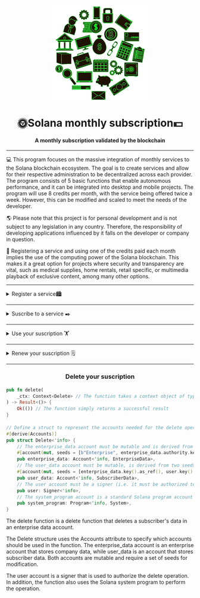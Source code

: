 <div align="center">

![suscription](/suscription.png)


<h1>🌞Solana monthly subscription💵</h1>
<h4>A monthly subscription validated by the blockchain</h4>
</div>

---

💻 This program focuses on the massive integration of monthly services to the Solana blockchain ecosystem. The goal is to create services and allow for their respective administration to be decentralized across each provider. The program consists of 5 basic functions that enable autonomous performance, and it can be integrated into desktop and mobile projects. The program will use 8 credits per month, with the service being offered twice a week. However, this can be modified and scaled to meet the needs of the developer.

🌎 Please note that this project is for personal development and is not subject to any legislation in any country. Therefore, the responsibility of developing applications influenced by it falls on the developer or company in question.

💪 Registering a service and using one of the credits paid each month implies the use of the computing power of the Solana blockchain. This makes it a great option for projects where security and transparency are vital, such as medical supplies, home rentals, retail specific, or multimedia playback of exclusive content, among many other options.

---

<details>
<summary>Register a service🏙️</summary>

<br>

```rust
pub fn create(
    ctx: Context<Create>,
    share_amount: u64,
    name: String
) -> Result<()> {
    // Get the enterprise_data account and PDA (program-derived address)
    let enterprise_data: &mut Account<EnterpriseData> = &mut ctx.accounts.enterprise_data;
    let (_pda, bump) = Pubkey::find_program_address(&[b"Enterprise", ctx.accounts.user.key().as_ref()], ctx.program_id);
    // Set the authority, name, and other fields in the enterprise_data account
    enterprise_data.authority = ctx.accounts.user.key();
    enterprise_data.bump_original = bump;
    enterprise_data.name = name;
    enterprise_data.total_users = 0;
    enterprise_data.amount_per_month = share_amount;
    enterprise_data.secure_check = Clock::get().unwrap().unix_timestamp + 2332800;
    // Return Ok if successful
    Ok(())
}

// Define a struct for the create function's accounts
#[derive(Accounts)]
pub struct Create<'info> {
    // Initialize enterprise_data account with seeds, payer, and space
    #[account(init, seeds = [b"Enterprise", user.key().as_ref()], bump, payer = user, space = 8 + EnterpriseData::LEN)]
    pub enterprise_data: Account<'info, EnterpriseData>,
    #[account(mut)]
    pub user: Signer<'info>, // mutable user account
    pub system_program: Program<'info, System>, // system program account
}
```
The create function takes three parameters: a Context, a u64 value named share_amount, and a string named name. The return type of the function is Result<()>, which means that the function can return an Ok(()) value on success or an Err value on error.

Inside the function, you define a variable enterprise_data that is a reference to an Account<EnterpriseData> account. This account is initialized using the #[account(init)] macro and is stored in the variable enterprise_data.

The find_program_address function is also used to generate a unique public account address for the company account being created. The address is made up of a seed and a bump value that is generated from the string "Enterprise" and the public key of the user who is creating the account. This address is used as a seed to initialize the company account.

The company account information is updated with the values provided in the function parameters. Finally, an Ok(()) value is returned if the operation was successful.

The function also uses the #[derive(Accounts)] macro to define a Create structure that represents the accounts needed to execute the function. This structure includes an enterprise_data account, a user account, and a system program account. These accounts are passed as arguments to the create function via the ctx parameter, which is of type Context<Create>.

</details>

---

<details>
<summary>Suscribe to a service ✒️ </summary>

<br>

```rust
pub fn suscribe(
    ctx: Context<Suscribe>,
    name: String,
    lastname: String
) -> Result<()> {
    // Check if name or lastname are too long
    if name.chars().count() > 20 {
        return Err(ErrorCode::TooLong.into())
    }
    if lastname.chars().count() > 20 {
        return Err(ErrorCode::TooLong.into())
    }
    // Get mutable reference to user_data account
    let user_data: &mut Account<SubscriberData> = &mut ctx.accounts.user_data;
    // Generate PDA and bump using the keys of the enterprise and user accounts
    let (_pda, bump) = Pubkey::find_program_address(&[ctx.accounts.enterprise_data.key().as_ref(), ctx.accounts.user.key().as_ref()], ctx.program_id);
    // Transfer funds from 'from' account to the enterprise authority account
    anchor_lang::solana_program::program::invoke(
        &system_instruction::transfer(&ctx.accounts.from.key(), &ctx.accounts.enterprise_data.authority, ctx.accounts.enterprise_data.amount_per_month),
        &[ctx.accounts.from.to_account_info(), ctx.accounts.stake.to_account_info().clone()],
    ).expect("Error");
    // Get mutable reference to enterprise_data account
    let enterprise_data: &mut Account<EnterpriseData> = &mut ctx.accounts.enterprise_data;
    // Increment total_users count
    enterprise_data.total_users += 1;
    // Set user_data bump, month_timestamp, and credits
    user_data.bump = bump;
    user_data.month_timestamp = Clock::get().unwrap().unix_timestamp + 2592000;
    user_data.credits = 8;
    // Return Ok if everything is successful
    Ok(())
}

// Define accounts required for subscription
#[derive(Accounts)]
pub struct Suscribe<'info> {
    #[account(mut, seeds = [b"Enterprise", enterprise_data.authority.key().as_ref()], bump = enterprise_data.bump_original)]
    pub enterprise_data: Account<'info, EnterpriseData>,
    #[account(init, seeds = [enterprise_data.key().as_ref(), user.key().as_ref()], bump, payer = from, space = 8 + SubscriberData::LEN)]
    pub user_data: Account<'info, SubscriberData>,
    /// CHECK: This is not dangerous
    #[account(mut)]
    pub from: AccountInfo<'info>,
    /// CHECK: This is not dangerous
    #[account(mut)]
    pub stake: AccountInfo<'info>,
    pub user: Signer<'info>,
    pub system_program: Program<'info, System>,
}
```

The function takes as input the user's information, including their first and last name, as well as the information of the company that provides the service. The function performs several operations, including validating the length of the first and last name, transferring a specified amount of money from the user's account to the company's account, updating company data, and creating a new user account.

In the function itself, various validations and account management operations are performed, including validating the length of the first and last name, transferring an amount of money, updating company data, and creating a new user account.

The feature also uses the blockchain clock to set the subscription expiration date and the number of credits available to the user.

</details>

---

<details>
<summary>Use your suscription 🏋️ </summary>

<br>

```rust
pub fn use_sus(
    ctx: Context<UseSus> // The function takes a `Context` object as a parameter
) -> Result<()> {
    let enterprise_data: &mut Account<EnterpriseData> = &mut ctx.accounts.enterprise_data; // Get a mutable reference to the enterprise data account
    let user_data: &mut Account<SubscriberData> = &mut ctx.accounts.user_data; // Get a mutable reference to the user data account
    let mut secure_check: u8 = 0; // Initialize a variable to keep track of whether a secure check has been performed
    // If the user's credits are greater than zero and their subscription has not expired, decrement their credits and perform a secure check
    if user_data.month_timestamp < Clock::get().unwrap().unix_timestamp && user_data.credits > 0 {
        user_data.credits -= 1;
        secure_check += 1;
    }
    // If the user's subscription has expired, return an error
    if user_data.month_timestamp < Clock::get().unwrap().unix_timestamp {
        return Err(ErrorCode::OverdueCredits.into());
    }
    // If the user has no credits left, decrement the total number of users and return an error
    if user_data.credits == 0 {
        enterprise_data.total_users -= 1;
        return Err(ErrorCode::YouHaveNoCredits.into());
    }
    // If a secure check has not been performed, decrement the user's credits and return Ok(())
    if secure_check == 0 {
        user_data.credits -= 1;
    }
    Ok(()) // Return Ok(()) if the function completes successfully
}

// Define a `UseSus` struct that represents the accounts needed to execute the `use_sus` function
#[derive(Accounts)]
pub struct UseSus<'info> {
    #[account(mut, seeds = [b"Enterprise", enterprise_data.authority.key().as_ref()], bump = enterprise_data.bump_original)]
    pub enterprise_data: Account<'info, EnterpriseData>, // The enterprise data account, which is mutable and requires a seed
    #[account(mut, seeds = [enterprise_data.key().as_ref(), user.key().as_ref()], bump = user_data.bump)]
    pub user_data: Account<'info, SubscriberData>, // The user data account, which is mutable and requires two seeds
    pub user: Signer<'info>, // The user's signature, which is required to execute the function
    pub system_program: Program<'info, System>, // The system program account, which is required to execute the function
}
```

The function takes an argument of type Context<UseSus> and returns a Result<()>. The function is used to perform a transaction on the Solana blockchain that updates the data of a user subscribed to a company service.

The function begins by declaring two variables that point to the user and company accounts. Both are mutable so they can be updated on the blockchain. Next, a secure_check variable is declared which is used to keep track of whether the transaction is secure or not.

The function then performs some checks on the user's data to ensure that they have enough credits to use the service and that they are not late in paying. If the user has available credits, the function uses them and increments the value of secure_check. If the user has no credits available, the total number of subscribed users is reduced and an error is returned indicating that the user has no credits.

Finally, if the transaction is secure, a credit is used and Ok(()) is returned to indicate that the transaction was successful. The function also uses some attributes from the #[derive(Accounts)] macro to define the accounts that are used in the transaction and ensure that only accounts that correspond to the company and user in question can be updated.

</details>

---

<details>
<summary>Renew your suscription 🗒️ </summary>

<br>

```rust
pub fn renew(
    ctx: Context<Renew>
) -> Result<()> {
    // Declare mutable references to the enterprise and user accounts
    let enterprise_data: &mut Account<EnterpriseData> = &mut ctx.accounts.enterprise_data;
    let user_data: &mut Account<SubscriberData> = &mut ctx.accounts.user_data;
    // Transfer funds from the user's account to the enterprise's account
    // This is done using the Solana System Program's transfer instruction
    anchor_lang::solana_program::program::invoke(
        &system_instruction::transfer(&ctx.accounts.from.key(), &enterprise_data.authority, enterprise_data.amount_per_month),
        &[ctx.accounts.from.to_account_info(), ctx.accounts.stake.to_account_info().clone()],
    ).expect("Error");
    // Increment the total number of subscribed users for the enterprise
    enterprise_data.total_users += 1;
    // Set the user's renewal timestamp to one month from the current timestamp
    user_data.month_timestamp = Clock::get().unwrap().unix_timestamp + 2592000;
    // Add 8 credits to the user's account
    user_data.credits += 8;
    // Return Ok(()) to indicate that the transaction was successful
    Ok(())
}

// Define the accounts required for the Renew function using the #[derive(Accounts)] macro
#[derive(Accounts)]
pub struct Renew<'info> {
    // The enterprise account that is being subscribed to
    #[account(mut, seeds = [b"Enterprise", enterprise_data.authority.key().as_ref()], bump = enterprise_data.bump_original)]
    pub enterprise_data: Account<'info, EnterpriseData>,
    // The user account that is subscribing
    #[account(mut, seeds = [enterprise_data.key().as_ref(), user.key().as_ref()], bump = user_data.bump)]
    pub user_data: Account<'info, SubscriberData>,
    // The account from which funds are transferred
    #[account(mut)]
    pub from: AccountInfo<'info>,
    // The account where stake is added to
    #[account(mut)]
    pub stake: AccountInfo<'info>,
    // The signer for the user account
    pub user: Signer<'info>,
    // The Solana System Program
    pub system_program: Program<'info, System>,
}
```

The function is responsible for renewing a user's subscription to a business service.

The function takes a ctx argument of type Context<Renew> that contains information about the relevant user and business accounts, as well as other parameters needed to execute the function.

The function performs several operations. First, it gets a mutable reference to the user and business data accounts. It then invokes a transfer function from Solana's system program to transfer a specified number of tokens from the user's account to the company's authorized party. It then updates the business data to reflect that an additional user has been added. Lastly, it updates the user's data to reflect that their subscription has been renewed for another month, adding additional credits to their account.

The function is annotated with an Accounts attribute that specifies the accounts required for the execution of the function. In this case, the role requires a business data account, a user data account, a token transfer user account, a gambling account, and the ability to use the Solana system program.

</details>

---

<h3 align="center">Delete your suscription</h3>

```rust
pub fn delete(
    _ctx: Context<Delete> // The function takes a context object of type Delete
) -> Result<()> {
    Ok(()) // The function simply returns a successful result
}

// Define a struct to represent the accounts needed for the delete operation
#[derive(Accounts)]
pub struct Delete<'info> {
    // The enterprise_data account must be mutable and is derived from a seed
    #[account(mut, seeds = [b"Enterprise", enterprise_data.authority.key().as_ref()], bump = enterprise_data.bump_original)]
    pub enterprise_data: Account<'info, EnterpriseData>,
    // The user_data account must be mutable, is derived from two seeds, and will be closed upon deletion
    #[account(mut, seeds = [enterprise_data.key().as_ref(), user.key().as_ref()], bump = user_data.bump, close = enterprise_data)]
    pub user_data: Account<'info, SubscriberData>,
    // The user account must be a signer (i.e. it must be authorized to perform the delete operation)
    pub user: Signer<'info>,
    // The system_program account is a standard Solana program account used for system-level operations
    pub system_program: Program<'info, System>,
}
```

The delete function is a delete function that deletes a subscriber's data in an enterprise data account.

The Delete structure uses the Accounts attribute to specify which accounts should be used in the function. The enterprise_data account is an enterprise account that stores company data, while user_data is an account that stores subscriber data. Both accounts are mutable and require a set of seeds for modification.

The user account is a signer that is used to authorize the delete operation. In addition, the function also uses the Solana system program to perform the operation.

</div>
